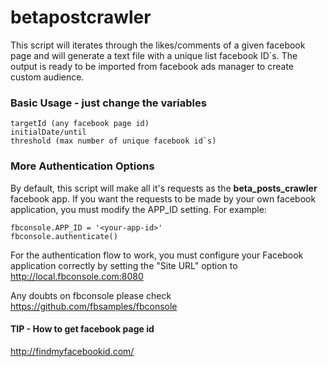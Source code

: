 # betapostcrawler

This script will iterates through the likes/comments of a given facebook page and will generate a text file with a <bold>unique</b> list facebook ID`s. The output is ready to be imported from facebook ads manager to create custom audience.

### Basic Usage - just change the variables ###

    targetId (any facebook page id)
    initialDate/until
    threshold (max number of unique facebook id`s)

### More Authentication Options ###

By default, this script will make all it's requests as the <b>beta_posts_crawler</b> facebook app.
If you want the requests to be made by your own facebook application, you must
modify the APP_ID setting.  For example:

    fbconsole.APP_ID = '<your-app-id>'
    fbconsole.authenticate()

For the authentication flow to work, you must configure your Facebook
application correctly by setting the "Site URL" option to http://local.fbconsole.com:8080

Any doubts on fbconsole please check https://github.com/fbsamples/fbconsole

#### TIP - How to get facebook page id ####

http://findmyfacebookid.com/
